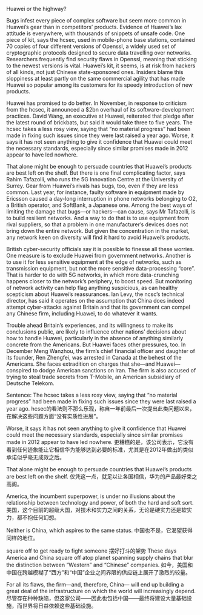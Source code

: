 Huawei or the highway?

Bugs infest every piece of complex software but seem more common in Huawei’s gear than in competitors’ products. Evidence of Huawei’s lax attitude is everywhere, with thousands of snippets of unsafe code. One piece of kit, says the hcsec, used in mobile-phone base stations, contained 70 copies of four different versions of Openssl, a widely used set of cryptographic protocols designed to secure data travelling over networks. Researchers frequently find security flaws in Openssl, meaning that sticking to the newest versions is vital. Huawei’s kit, it seems, is at risk from hackers of all kinds, not just Chinese state-sponsored ones. Insiders blame this sloppiness at least partly on the same commercial agility that has made Huawei so popular among its customers for its speedy introduction of new products.

Huawei has promised to do better. In November, in response to criticism from the hcsec, it announced a $2bn overhaul of its software-development practices. David Wang, an executive at Huawei, reiterated that pledge after the latest round of brickbats, but said it would take three to five years. The hcsec takes a less rosy view, saying that “no material progress” had been made in fixing such issues since they were last raised a year ago. Worse, it says it has not seen anything to give it confidence that Huawei could meet the necessary standards, especially since similar promises made in 2012 appear to have led nowhere.

That alone might be enough to persuade countries that Huawei’s products are best left on the shelf. But there is one final complicating factor, says Rahim Tafazolli, who runs the 5G Innovation Centre at the University of Surrey. Gear from Huawei’s rivals has bugs, too, even if they are less common. Last year, for instance, faulty software in equipment made by Ericsson caused a day-long interruption in phone networks belonging to O2, a British operator, and SoftBank, a Japanese one. Among the best ways of limiting the damage that bugs—or hackers—can cause, says Mr Tafazolli, is to build resilient networks. And a way to do that is to use equipment from rival suppliers, so that a problem in one manufacturer’s devices does not bring down the entire network. But given the concentration in the market, any network keen on diversity will find it hard to avoid Huawei’s products.

British cyber-security officials say it is possible to finesse all these worries. One measure is to exclude Huawei from government networks. Another is to use it for less sensitive equipment at the edge of networks, such as transmission equipment, but not the more sensitive data-processing “core”. That is harder to do with 5G networks, in which more data-crunching happens closer to the network’s periphery, to boost speed. But monitoring of network activity can help flag anything suspicious, as can healthy scepticism about Huawei’s reassurances. Ian Levy, the ncsc’s technical director, has said it operates on the assumption that China does indeed attempt cyber-attacks against Britain and that its government can compel any Chinese firm, including Huawei, to do whatever it wants.

Trouble ahead
Britain’s experiences, and its willingness to make its conclusions public, are likely to influence other nations’ decisions about how to handle Huawei, particularly in the absence of anything similarly concrete from the Americans. But Huawei faces other pressures, too. In December Meng Wanzhou, the firm’s chief financial officer and daughter of its founder, Ren Zhengfei, was arrested in Canada at the behest of the Americans. She faces extradition on charges that she—and Huawei—conspired to dodge American sanctions on Iran. The firm is also accused of trying to steal trade secrets from T-Mobile, an American subsidiary of Deutsche Telekom.

Sentence:
The hcsec takes a less rosy view, saying that “no material progress” had been made in fixing such issues since they were last raised a year ago.
hcsec的看法则不那么乐观，称自一年前最后一次提出此类问题以来，在解决这些问题方面“没有实质性进展”。

Worse, it says it has not seen anything to give it confidence that Huawei could meet the necessary standards, especially since similar promises made in 2012 appear to have led nowhere.
更糟糕的是，该公司表示，它没有看到任何迹象能让它相信华为能够达到必要的标准，尤其是在2012年做出的类似承诺似乎毫无成效之后。

That alone might be enough to persuade countries that Huawei’s products are best left on the shelf.
仅凭这一点，就足以让各国相信，华为的产品最好束之高阁。

America, the incumbent superpower, is under no illusions about the relationship between technology and power, of both the hard and soft sort.
美国，这个目前的超级大国，对技术和实力之间的关系，无论是硬实力还是软实力，都不抱任何幻想。

Neither is China, which aspires to the same status.
中国也不是，它渴望获得同样的地位。

square off
to get ready to fight someone
摆好打斗的架势
These days America and China square off atop planet spanning supply chains that blur the distinction between “Western” and “Chinese” companies.
如今，美国和中国在跨越模糊了“西方”和“中国”企业之间界限的供应链上展开了激烈的较量。

For all its flaws, the firm—and, therefore, China— will end up building a great deal of the infrastructure on which the world will increasingly depend.
尽管存在种种缺陷，但这家公司——因此也包括中国——最终将建设大量基础设施，而世界将日益依赖这些基础设施。